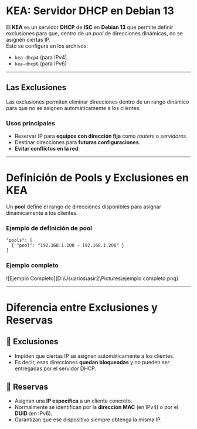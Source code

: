 # KEA: Servidor DHCP en Debian 13

El **KEA** es un servidor **DHCP** de **ISC** en **Debian 13** que permite definir exclusiones para que, dentro de un *pool* de direcciones dinámicas, no se asignen ciertas IP.  
Esto se configura en los archivos:

- `kea-dhcp4` (para IPv4)  
- `kea-dhcp6` (para IPv6)  

---

## Las Exclusiones

Las exclusiones permiten eliminar direcciones dentro de un rango dinámico para que no se asignen automáticamente a los clientes.

### Usos principales
- Reservar IP para **equipos con dirección fija** como *routers* o *servidores*.  
- Destinar direcciones para **futuras configuraciones**.  
- **Evitar conflictos en la red**.  

---

# Definición de Pools y Exclusiones en KEA

Un **pool** define el rango de direcciones disponibles para asignar dinámicamente a los clientes.  

### Ejemplo de definición de pool
```
"pools": [
  { "pool": "192.168.1.100 - 192.168.1.200" }
]
```
### Ejemplo completo

![Ejemplo Completo](D:\Usuarios\asir2\Pictures\ejemplo completo.png)

---

# Diferencia entre Exclusiones y Reservas

## 🔹 Exclusiones
- Impiden que ciertas IP se asignen automáticamente a los clientes.  
- Es decir, esas direcciones **quedan bloqueadas** y no pueden ser entregadas por el servidor DHCP.  

##  🔹 Reservas
- Asignan una **IP específica** a un cliente concreto.  
- Normalmente se identifican por la **dirección MAC** (en IPv4) o por el **DUID** (en IPv6).  
- Garantizan que ese dispositivo siempre obtenga la misma IP.











